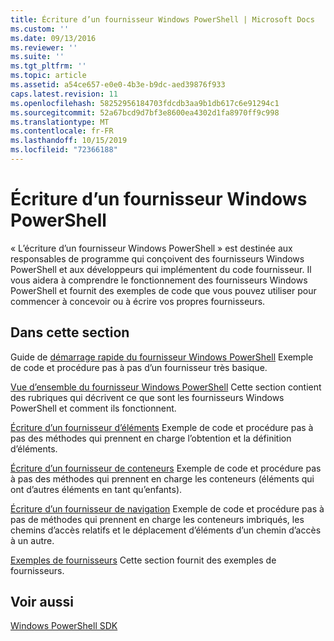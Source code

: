 ```yaml
---
title: Écriture d’un fournisseur Windows PowerShell | Microsoft Docs
ms.custom: ''
ms.date: 09/13/2016
ms.reviewer: ''
ms.suite: ''
ms.tgt_pltfrm: ''
ms.topic: article
ms.assetid: a54ce657-e0e0-4b3e-b9dc-aed39876f933
caps.latest.revision: 11
ms.openlocfilehash: 58252956184703fdcdb3aa9b1db617c6e91294c1
ms.sourcegitcommit: 52a67bcd9d7bf3e8600ea4302d1fa8970ff9c998
ms.translationtype: MT
ms.contentlocale: fr-FR
ms.lasthandoff: 10/15/2019
ms.locfileid: "72366188"
---
```

# <a name="writing-a-windows-powershell-provider"></a>Écriture d’un fournisseur Windows PowerShell

« L’écriture d’un fournisseur Windows PowerShell » est destinée aux responsables de programme qui conçoivent des fournisseurs Windows PowerShell et aux développeurs qui implémentent du code fournisseur. Il vous aidera à comprendre le fonctionnement des fournisseurs Windows PowerShell et fournit des exemples de code que vous pouvez utiliser pour commencer à concevoir ou à écrire vos propres fournisseurs.

## <a name="in-this-section"></a>Dans cette section

Guide de [démarrage rapide du fournisseur Windows PowerShell](./windows-powershell-provider-quickstart.md) Exemple de code et procédure pas à pas d’un fournisseur très basique.

[Vue d’ensemble du fournisseur Windows PowerShell](./windows-powershell-provider-overview.md) Cette section contient des rubriques qui décrivent ce que sont les fournisseurs Windows PowerShell et comment ils fonctionnent.

[Écriture d’un fournisseur d’éléments](./writing-an-item-provider.md) Exemple de code et procédure pas à pas des méthodes qui prennent en charge l’obtention et la définition d’éléments.

[Écriture d’un fournisseur de conteneurs](./writing-a-container-provider.md) Exemple de code et procédure pas à pas des méthodes qui prennent en charge les conteneurs (éléments qui ont d’autres éléments en tant qu’enfants).

[Écriture d’un fournisseur de navigation](./writing-a-navigation-provider.md) Exemple de code et procédure pas à pas de méthodes qui prennent en charge les conteneurs imbriqués, les chemins d’accès relatifs et le déplacement d’éléments d’un chemin d’accès à un autre.

[Exemples de fournisseurs](./provider-samples.md) Cette section fournit des exemples de fournisseurs.

## <a name="see-also"></a>Voir aussi

[Windows PowerShell SDK](../windows-powershell-reference.md)